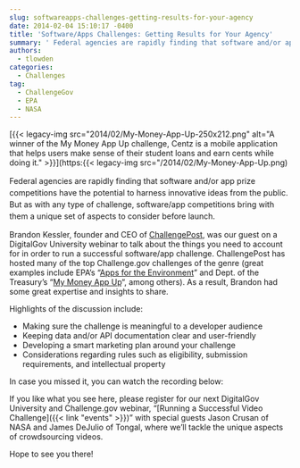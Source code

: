 ```yaml
---
slug: softwareapps-challenges-getting-results-for-your-agency
date: 2014-02-04 15:10:17 -0400
title: 'Software/Apps Challenges: Getting Results for Your Agency'
summary: ' Federal agencies are rapidly finding that software and/or app prize competitions have the potential to harness innovative ideas from the public. But'
authors:
  - tlowden
categories:
  - Challenges
tag:
  - ChallengeGov
  - EPA
  - NASA
---
```


[{{< legacy-img src="2014/02/My-Money-App-Up-250x212.png" alt="A winner of the My Money App Up challenge, Centz is a mobile application that helps users make sense of their student loans and earn cents while doing it." >}}](https:{{< legacy-img src="/2014/02/My-Money-App-Up.png)

<span style="line-height: 1.5em;">Federal agencies are rapidly finding that software and/or app prize competitions have the potential to harness innovative ideas from the public. But as with any type of challenge, software/app competitions bring with them a unique set of aspects to consider before launch.</span>

Brandon Kessler, founder and CEO of [ChallengePost](http://challengepost.com/), was our guest on a DigitalGov University webinar to talk about the things you need to account for in order to run a successful software/app challenge. ChallengePost has hosted many of the top Challenge.gov challenges of the genre (great examples include EPA&#8217;s &#8220;[Apps for the Environment](http://appsfortheenvironment.challengepost.com/)&#8221; and Dept. of the Treasury&#8217;s &#8220;[My Money App Up](http://mymoneyappup.challengepost.com/)&#8220;, among others). As a result, Brandon had some great expertise and insights to share.

Highlights of the discussion include:

  * Making sure the challenge is meaningful to a developer audience
  * Keeping data and/or API documentation clear and user-friendly
  * Developing a smart marketing plan around your challenge
  * Considerations regarding rules such as eligibility, submission requirements, and intellectual property

In case you missed it, you can watch the recording below:
  

  
If you like what you see here, please register for our next DigitalGov University and Challenge.gov webinar, &#8220;[Running a Successful Video Challenge]({{< link "events" >}})&#8221; with special guests Jason Crusan of NASA and James DeJulio of Tongal, where we&#8217;ll tackle the unique aspects of crowdsourcing videos.

Hope to see you there!